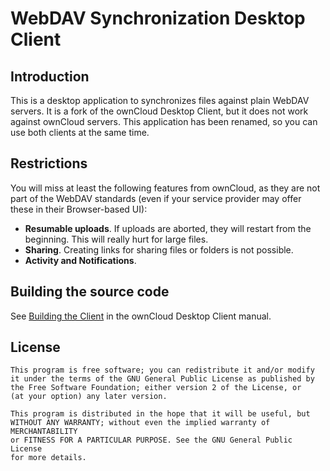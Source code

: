 # WebDAV Synchronization Desktop Client

## Introduction

This is a desktop application to synchronizes files against plain WebDAV
servers. It is a fork of the ownCloud Desktop Client, but it does not work
against ownCloud servers. This application has been renamed, so you can use
both clients at the same time.

## Restrictions

You will miss at least the following features from ownCloud, as they are 
not part of the WebDAV standards (even if your service provider may offer 
these in their Browser-based UI):

   * **Resumable uploads**. If uploads are aborted, they will restart from
     the beginning. This will really hurt for large files.
   * **Sharing**. Creating links for sharing files or folders is not
     possible.
   * **Activity and Notifications**. 

## Building the source code

See [Building the Client](http://doc.owncloud.org/desktop/2.3/building.html)
in the ownCloud Desktop Client manual.

## License

    This program is free software; you can redistribute it and/or modify
    it under the terms of the GNU General Public License as published by
    the Free Software Foundation; either version 2 of the License, or
    (at your option) any later version.

    This program is distributed in the hope that it will be useful, but
    WITHOUT ANY WARRANTY; without even the implied warranty of MERCHANTABILITY
    or FITNESS FOR A PARTICULAR PURPOSE. See the GNU General Public License
    for more details.


